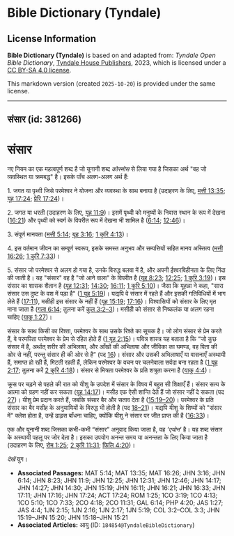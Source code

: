 # Bible Dictionary (Tyndale)

## License Information

**Bible Dictionary (Tyndale)** is based on and adapted from: _Tyndale Open Bible Dictionary_, [Tyndale House Publishers](https://tyndaleopenresources.com/), 2023, which is licensed under a [CC BY-SA 4.0 license](https://creativecommons.org/licenses/by-sa/4.0/legalcode.en).

This markdown version (created `2025-10-20`) is provided under the same license.



--------------------------------

## संसार (id: 381266)

संसार
=====

नए नियम का एक महत्वपूर्ण शब्द है जो यूनानी शब्द *कोस्मोस* से लिया गया है जिसका अर्थ "वह जो व्यवस्थित या क्रमबद्ध" है। इसके पाँच अलग\-अलग अर्थ हैं:

1\. जगत या पृथ्वी जिसे परमेश्वर ने योजना और व्यवस्था के साथ बनाया है (उदाहरण के लिए, [मत्ती 13:35](https://ref.ly/Matt13:35); [यूह 17:24](https://ref.ly/John17:24); [प्रेरि 17:24](https://ref.ly/Acts17:24))।

2\. जगत या धरती (उदाहरण के लिए, [यूह 11:9](https://ref.ly/John11:9))। इसमें पृथ्वी को मनुष्यों के निवास स्थान के रूप में देखना ([16:21](https://ref.ly/John16:21)) और पृथ्वी को स्वर्ग के विपरीत रूप में देखना भी शामिल है ([6:14](https://ref.ly/John6:14); [12:46](https://ref.ly/John12:46))।

3\. संपूर्ण मानवता ([मत्ती 5:14](https://ref.ly/Matt5:14); [यूह 3:16](https://ref.ly/John3:16); [1 कुरि 4:13](https://ref.ly/1Cor4:13))।

4\. इस वर्तमान जीवन का सम्पूर्ण स्वरूप, इसके समस्त अनुभव और सम्पत्तियों सहित मानव अस्तित्व ([मत्ती 16:26](https://ref.ly/Matt16:26); [1 कुरि 7:33](https://ref.ly/1Cor7:33))।

5\. संसार जो परमेश्वर से अलग हो गया है, उनके विरुद्ध बलवा में है, और अपनी ईश्वरविहीनता के लिए निंदा की जाती है। यह "संसार" वह है "जो आने वाला" के विपरीत है ([यूह 8:23](https://ref.ly/John8:23); [12:25](https://ref.ly/John12:25); [1 कुरि 3:19](https://ref.ly/1Cor3:19))। इस संसार का शासक शैतान है ([यूह 12:31](https://ref.ly/John12:31); [14:30](https://ref.ly/John14:30); [16:11](https://ref.ly/John16:11); [1 कुरि 5:10](https://ref.ly/1Cor5:10))। जैसा कि यूहन्ना ने कहा, "सारा संसार उस दुष्ट के वश में पड़ा है" ([1 यूह 5:19](https://ref.ly/1John5:19))। यद्यपि वे संसार में रहते हैं और इसकी गतिविधियों में भाग लेते हैं ([17:11](https://ref.ly/John17:11)), मसीही इस संसार के नहीं हैं ([यूह 15:19](https://ref.ly/John15:19); [17:16](https://ref.ly/John17:16))। विश्वासियों को संसार के लिए मृत माना जाता है ([गला 6:14](https://ref.ly/Gal6:14); तुलना करें [कुल 3:2–3](https://ref.ly/Col3:2-Col3:3))। मसीही को संसार से निष्कलंक या अलग रहना चाहिए ([याकू 1:27](https://ref.ly/Jas1:27))।

संसार के साथ किसी का रिश्ता, परमेश्वर के साथ उसके रिश्ते का सूचक है। जो लोग संसार से प्रेम करते हैं, वे परमपिता परमेश्वर के प्रेम से रहित होते हैं ([1 यूह 2:15](https://ref.ly/1John2:15))। पवित्र शास्त्र यह बताता है कि “जो कुछ संसार में है, अर्थात् शरीर की अभिलाषा, और आँखों की अभिलाषा और जीविका का घमण्ड, वह पिता की ओर से नहीं, परन्तु संसार ही की ओर से है” (पद [16](https://ref.ly/1John2:16))। संसार और उसकी अभिलाषाएँ या वासनाएँ अस्थायी हैं, समाप्त हो रही हैं, मिटती रहती हैं, लेकिन परमेश्वर के वचन पर चलनेवाला सर्वदा बना रहता है ([1 यूह 2:17](https://ref.ly/1John2:17); तुलना करें [2 कुरि 4:18](https://ref.ly/2Cor4:18))। संसार से मित्रता परमेश्वर के प्रति शत्रुता करना है ([याकू 4:4](https://ref.ly/Jas4:4))।

क्रूस पर चढ़ने से पहले की रात को यीशु के उपदेश में संसार के विषय में बहुत सी शिक्षाएँ हैं। संसार सत्य के आत्मा को ग्रहण नहीं कर सकता ([यूह 14:17](https://ref.ly/John14:17))। मसीह एक ऐसी शान्ति देते हैं जो संसार नहीं दे सकता (पद [27](https://ref.ly/John14:27))। यीशु प्रेम प्रदान करते हैं, जबकि संसार बैर और सताव देता है ([15:19–20](https://ref.ly/John15:19-John15:20))। परमेश्वर के प्रति संसार का बैर मसीह के अनुयायियों के विरुद्ध भी होती है (पद [18–21](https://ref.ly/John15:18-John15:21))। यद्यपि यीशु के शिष्यों को "संसार में" क्लेश होता है, उन्हें ढाढ़स बाँधना चाहिए, क्योंकि यीशु ने संसार पर जीत प्राप्त की है ([16:33](https://ref.ly/John16:33))।

एक और यूनानी शब्द जिसका कभी\-कभी “संसार” अनुवाद किया जाता है, वह *'एयोन'* है। यह शब्द संसार के अस्थायी पहलू पर जोर देता है। इसका उपयोग अनन्त समय या अनन्तता के लिए किया जाता है (उदाहरण के लिए, [रोम 1:25](https://ref.ly/Rom1:25); [2 कुरि 11:31](https://ref.ly/2Cor11:31); [फिलि 4:20](https://ref.ly/Phil4:20))। 

*देखें* युग।

* **Associated Passages:** MAT 5:14; MAT 13:35; MAT 16:26; JHN 3:16; JHN 6:14; JHN 8:23; JHN 11:9; JHN 12:25; JHN 12:31; JHN 12:46; JHN 14:17; JHN 14:27; JHN 14:30; JHN 15:19; JHN 16:11; JHN 16:21; JHN 16:33; JHN 17:11; JHN 17:16; JHN 17:24; ACT 17:24; ROM 1:25; 1CO 3:19; 1CO 4:13; 1CO 5:10; 1CO 7:33; 2CO 4:18; 2CO 11:31; GAL 6:14; PHP 4:20; JAS 1:27; JAS 4:4; 1JN 2:15; 1JN 2:16; 1JN 2:17; 1JN 5:19; COL 3:2–COL 3:3; JHN 15:19–JHN 15:20; JHN 15:18–JHN 15:21
* **Associated Articles:** आयु (ID: `184854@TyndaleBibleDictionary`)

